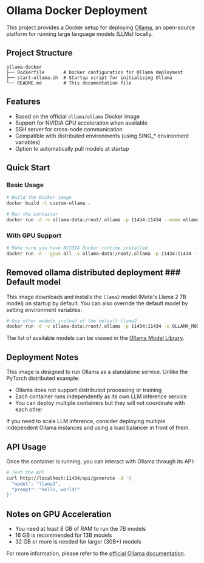 # Ollama Docker Deployment

This project provides a Docker setup for deploying [Ollama](https://ollama.com), an open-source platform for running large language models (LLMs) locally.

## Project Structure

```
ollama-docker
├── Dockerfile       # Docker configuration for Ollama deployment
├── start-ollama.sh  # Startup script for initializing Ollama
└── README.md        # This documentation file
```

## Features

- Based on the official `ollama/ollama` Docker image
- Support for NVIDIA GPU acceleration when available
- SSH server for cross-node communication
- Compatible with distributed environments (using SING_* environment variables)
- Option to automatically pull models at startup

## Quick Start

### Basic Usage

```bash
# Build the Docker image
docker build -t custom-ollama .

# Run the container
docker run -d -v ollama-data:/root/.ollama -p 11434:11434 --name ollama custom-ollama
```

### With GPU Support

```bash
# Make sure you have NVIDIA Docker runtime installed
docker run -d --gpus all -v ollama-data:/root/.ollama -p 11434:11434 --name ollama custom-ollama
```

## Removed ollama distributed deployment ### Default model 

This image downloads and installs the `llama2` model (Meta's Llama 2 7B model) on startup by default. You can also override the default model by setting environment variables:

```bash
# Use other models instead of the default llama2
docker run -d -v ollama-data:/root/.ollama -p 11434:11434 -e OLLAMA_MODEL=mistral custom-ollama
```

The list of available models can be viewed in the [Ollama Model Library](https://ollama.com/library).

## Deployment Notes

This image is designed to run Ollama as a standalone service. Unlike the PyTorch distributed example:

- Ollama does not support distributed processing or training
- Each container runs independently as its own LLM inference service
- You can deploy multiple containers but they will not coordinate with each other

If you need to scale LLM inference, consider deploying multiple independent Ollama instances and using a load balancer in front of them.

## API Usage

Once the container is running, you can interact with Ollama through its API:

```bash
# Test the API
curl http://localhost:11434/api/generate -d '{
  "model": "llama3",
  "prompt": "Hello, world!"
}'
```

## Notes on GPU Acceleration

- You need at least 8 GB of RAM to run the 7B models
- 16 GB is recommended for 13B models
- 32 GB or more is needed for larger (30B+) models

For more information, please refer to the [official Ollama documentation](https://github.com/ollama/ollama).
